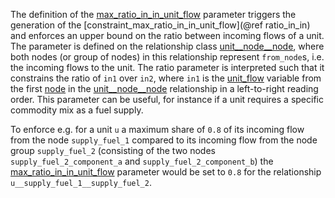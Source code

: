 The definition of the [max\_ratio\_in\_in\_unit\_flow](@ref) parameter triggers the generation of the
[constraint\_max\_ratio\_in\_in\_unit\_flow](@ref ratio_in_in) and enforces an upper bound on the ratio between incoming flows of a unit.
The parameter is defined on the relationship class [unit\_\_node\_\_node](@ref),
where both nodes (or group of nodes) in this relationship represent `from_node`s, i.e. the incoming flows to the unit.
The ratio parameter is interpreted such that it constrains the ratio of `in1` over `in2`,
where `in1` is the [unit\_flow](@ref) variable from the first [node](@ref) in the [unit\_\_node\_\_node](@ref) relationship
in a left-to-right reading order.
This parameter can be useful, for instance if a unit requires a specific commodity mix as a fuel supply.

To enforce e.g. for a unit `u` a maximum share of `0.8` of its incoming flow from the node `supply_fuel_1` compared to its incoming flow from the node group `supply_fuel_2` (consisting of the two nodes `supply_fuel_2_component_a` and `supply_fuel_2_component_b`) the [max\_ratio\_in\_in\_unit\_flow](@ref) parameter would be set to `0.8` for the relationship `u__supply_fuel_1__supply_fuel_2`.
